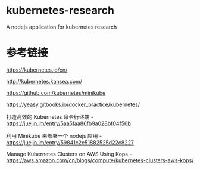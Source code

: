 # kubernetes-research

A nodejs application for kubernetes research

# 参考链接

https://kubernetes.io/cn/

http://kubernetes.kansea.com/

https://github.com/kubernetes/minikube

https://yeasy.gitbooks.io/docker_practice/kubernetes/

打造高效的 Kubernetes 命令行终端 - https://juejin.im/entry/5aa5faa86fb9a028bf04f56b

利用 Minikube 来部署一个 nodejs 应用 - https://juejin.im/entry/59841c2e51882525d22c8227

Manage Kubernetes Clusters on AWS Using Kops - https://aws.amazon.com/cn/blogs/compute/kubernetes-clusters-aws-kops/
